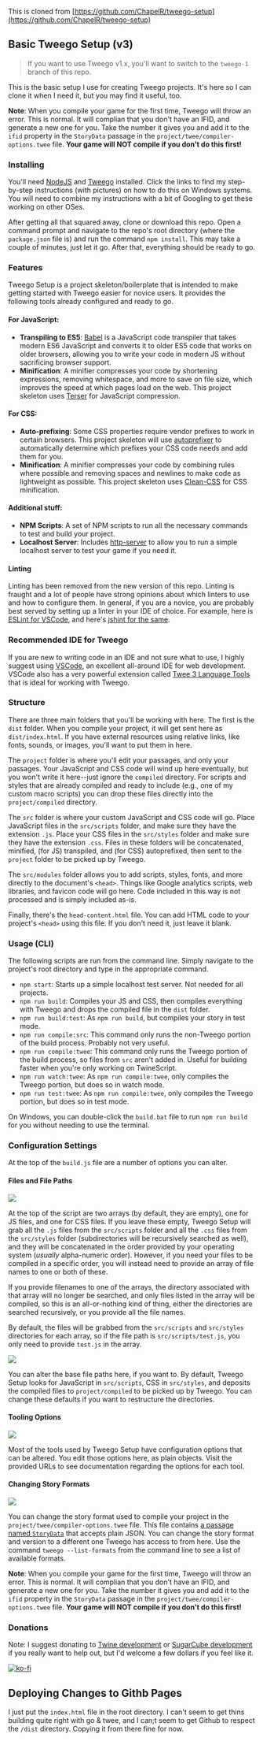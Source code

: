 This is cloned from [https://github.com/ChapelR/tweego-setup](https://github.com/ChapelR/tweego-setup)

## Basic Tweego Setup (v3)

> If you want to use Tweego v1.x, you'll want to switch to the `tweego-1` branch of this repo.

This is the basic setup I use for creating Tweego projects.  It's here so I can clone it when I need it, but you may find it useful, too.

**Note**: When you compile your game for the first time, Tweego will throw an error. This is normal. It will complian that you don't have an IFID, and generate a new one for you. Take the number it gives you and add it to the `ifid` property in the `StoryData` passage in the `project/twee/compiler-options.twee` file. **Your game will NOT compile if you don't do this first!**

### Installing

You'll need [NodeJS](docs/installing-node.md) and [Tweego](docs/installing-tweego.md) installed.  Click the links to find my step-by-step instructions (with pictures) on how to do this on Windows systems.  You will need to combine my instructions with a bit of Googling to get these working on other OSes.

After getting all that squared away, clone or download this repo.  Open a command prompt and navigate to the repo's root directory (where the `package.json` file is) and run the command `npm install`.  This may take a couple of minutes, just let it go.  After that, everything should be ready to go.

### Features

Tweego Setup is a project skeleton/boilerplate that is intended to make getting started with Tweego easier for novice users. It provides the following tools already configured and ready to go.

#### For JavaScript:

- **Transpiling to ES5**: [Babel](https://babeljs.io/) is a JavaScript code transpiler that takes modern ES6 JavaScript and converts it to older ES5 code that works on older browsers, allowing you to write your code in modern JS without sacrificing browser support.
- **Minification**: A minifier compresses your code by shortening expressions, removing whitespace, and more to save on file size, which improves the speed at which pages load on the web. This project skeleton uses [Terser](https://github.com/terser/terser) for JavaScript compression.

#### For CSS:

- **Auto-prefixing**: Some CSS properties require vendor prefixes to work in certain browsers. This project skeleton will use [autoprefixer](https://github.com/postcss/autoprefixer) to automatically determine which prefixes your CSS code needs and add them for you.
- **Minification**: A minifier compresses your code by combining rules where possible and removing spaces and newlines to make code as lightweight as possible. This project skeleton uses [Clean-CSS](https://github.com/clean-css/clean-css) for CSS minification.

#### Additional stuff:

- **NPM Scripts**: A set of NPM scripts to run all the necessary commands to test and build your project.
- **Localhost Server**: Includes [http-server](https://github.com/http-party/http-server) to allow you to run a simple localhost server to test your game if you need it.

#### Linting

Linting has been removed from the new version of this repo. Linting is fraught and a lot of people have strong opinions about which linters to use and how to configure them. In general, if you are a novice, you are probably best served by setting up a linter in your IDE of choice. For example, here is [ESLint for VSCode](https://marketplace.visualstudio.com/items?itemName=dbaeumer.vscode-eslint), and here's [jshint for the same](https://marketplace.visualstudio.com/items?itemName=dbaeumer.jshint).

### Recommended IDE for Tweego

If you are new to writing code in an IDE and not sure what to use, I highly suggest using [VSCode](https://code.visualstudio.com/), an excellent all-around IDE for web development. VSCode also has a very powerful extension called [Twee 3 Language Tools](https://marketplace.visualstudio.com/items?itemName=cyrusfirheir.twee3-language-tools) that is ideal for working with Tweego.

### Structure

There are three main folders that you'll be working with here.  The first is the `dist` folder.  When you compile your project, it will get sent here as `dist/index.html`.  If you have external resources using relative links, like fonts, sounds, or images, you'll want to put them in here.

The `project` folder is where you'll edit your passages, and only your passages.  Your JavaScript and CSS code will wind up here eventually, but you won't write it here--just ignore the `compiled` directory. For scripts and styles that are already compiled and ready to include (e.g., one of my custom macro scripts) you can drop these files directly into the `project/compiled` directory.

The `src` folder is where your custom JavaScript and CSS code will go.  Place JavaScript files in the `src/scripts` folder, and make sure they have the extension `.js`.  Place your CSS files in the `src/styles` folder and make sure they have the extension `.css`.  Files in these folders will be concatenated, minified, (for JS) transpiled, and (for CSS) autoprefixed, then sent to the `project` folder to be picked up by Tweego.

The `src/modules` folder allows you to add scripts, styles, fonts, and more directly to the document's `<head>`. Things like Google analytics scripts, web libraries, and favicon code will go here. Code included in this way is not processed and is simply included as-is.

Finally, there's the `head-content.html` file.  You can add HTML code to your project's `<head>` using this file.  If you don't need it, just leave it blank.

### Usage (CLI)

The following scripts are run from the command line.  Simply navigate to the project's root directory and type in the appropriate command. 

* `npm start`: Starts up a simple localhost test server. Not needed for all projects.
* `npm run build`: Compiles your JS and CSS, then compiles everything with Tweego and drops the compiled file in the `dist` folder.
* `npm run build:test`: As `npm run build`, but compiles your story in test mode.
* `npm run compile:src`: This command only runs the non-Tweego portion of the build process. Probably not very useful.
* `npm run compile:twee`: This command only runs the Tweego portion of the build process, so files from `src` aren't added in.  Useful for building faster when you're only working on TwineScript.
* `npm run watch:twee`: As `npm run compile:twee`, only compiles the Tweego portion, but does so in watch mode.
* `npm run test:twee`: As `npm run compile:twee`, only compiles the Tweego portion, but does so in test mode.

On Windows, you can double-click the `build.bat` file to run `npm run build` for you without needing to use the terminal.

### Configuration Settings

At the top of the `build.js` file are a number of options you can alter.

#### Files and File Paths

![](https://i.imgur.com/SVMEKPG.jpg)

At the top of the script are two arrays (by default, they are empty), one for JS files, and one for CSS files. If you leave these empty, Tweego Setup will grab all the `.js` files from the `src/scripts` folder and all the `.css` files from the `src/styles` folder (subdirectories will be recursively searched as well), and they will be concatenated in the order provided by your operating system (*usually* alpha-numeric order). However, if you need your files to be compiled in a specific order, you will instead need to provide an array of file names to one or both of these.

If you provide filenames to one of the arrays, the directory associated with that array will no longer be searched, and only files listed in the array will be compiled, so this is an all-or-nothing kind of thing, either the directories are searched recursively, or you provide all the file names. 

By default, the files will be grabbed from the `src/scripts` and `src/styles` directories for each array, so if the file path is `src/scripts/test.js`, you only need to provide `test.js` in the array.

![](https://i.imgur.com/tJJXjQF.jpg)

You can alter the base file paths here, if you want to. By default, Tweego Setup looks for JavaScript in `src/scripts`, CSS in `src/styles`, and deposits the compiled files to `project/compiled` to be picked up by Tweego. You can change these defaults if you want to restructure the directories.

#### Tooling Options

![](https://i.imgur.com/dDYbncm.jpg)

Most of the tools used by Tweego Setup have configuration options that can be altered. You edit those options here, as plain objects. Visit the provided URLs to see documentation regarding the options for each tool.

#### Changing Story Formats

![](https://i.imgur.com/btJGIMc.jpg)

You can change the story format used to compile your project in the `project/twee/compiler-options.twee` file. This file contains [a passage named `StoryData`](https://www.motoslave.net/tweego/docs/#special-passages-storydata) that accepts plain JSON. You can change the story format and version to a different one Tweego has access to from here. Use the command `tweego --list-formats` from the command line to see a list of available formats.

**Note**: When you compile your game for the first time, Tweego will throw an error. This is normal. It will complian that you don't have an IFID, and generate a new one for you. Take the number it gives you and add it to the `ifid` property in the `StoryData` passage in the `project/twee/compiler-options.twee` file. **Your game will NOT compile if you don't do this first!**

### Donations

Note: I suggest donating to [Twine development](https://www.patreon.com/klembot) or [SugarCube development](https://www.patreon.com/thomasmedwards) if you really want to help out, but I'd welcome a few dollars if you feel like it.

[![ko-fi](https://www.ko-fi.com/img/donate_sm.png)](https://ko-fi.com/F1F8IC35)

## Deploying Changes to Githb Pages

I just put the `index.html` file in the root directory. I can't seem to get thins building quite right with go & twee, and I can;t seem to get Github to respect the `/dist` directory. Copying it from there fine for now. 